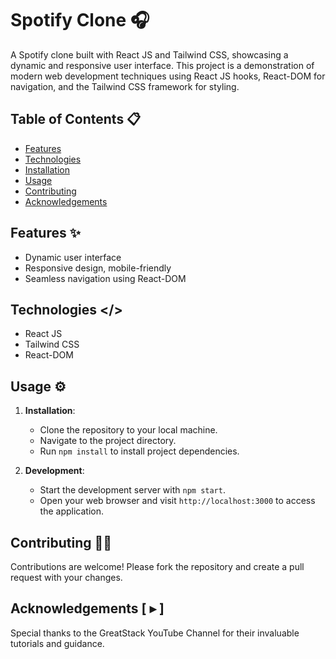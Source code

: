 # Spotify Clone 🎧

A Spotify clone built with React JS and Tailwind CSS, showcasing a dynamic and responsive user interface. This project is a demonstration of modern web development techniques using React JS hooks, React-DOM for navigation, and the Tailwind CSS framework for styling.

## Table of Contents 📋

- [Features](#features)
- [Technologies](#technologies)
- [Installation](#installation)
- [Usage](#usage)
- [Contributing](#contributing)
- [Acknowledgements](#acknowledgements)

## Features ✨

- Dynamic user interface
- Responsive design, mobile-friendly
- Seamless navigation using React-DOM


## Technologies </>

- React JS
- Tailwind CSS
- React-DOM

## Usage ⚙️

1. **Installation**:
   - Clone the repository to your local machine.
   - Navigate to the project directory.
   - Run `npm install` to install project dependencies.

2. **Development**:
   - Start the development server with `npm start`.
   - Open your web browser and visit `http://localhost:3000` to access the application.

## Contributing 🤝🏼

Contributions are welcome! Please fork the repository and create a pull request with your changes.

## Acknowledgements [ ▸ ]

Special thanks to the GreatStack YouTube Channel for their invaluable tutorials and guidance.

